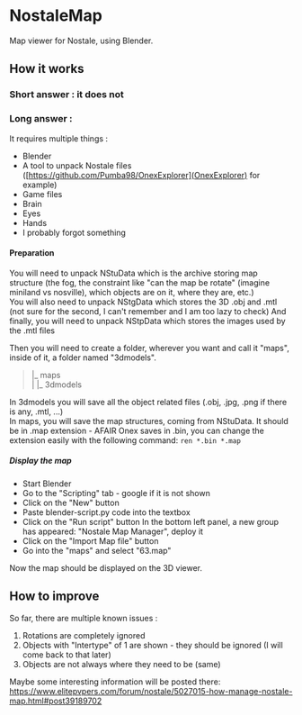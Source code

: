# NostaleMap

Map viewer for Nostale, using Blender.

## How it works
### Short answer : it does not
### Long answer :
It requires multiple things :
- Blender
- A tool to unpack Nostale files ([https://github.com/Pumba98/OnexExplorer](OnexExplorer) for example)
- Game files
- Brain
- Eyes
- Hands
- I probably forgot something


#### Preparation

You will need to unpack NStuData which is the archive storing map structure (the fog, the constraint like "can the map be rotate" (imagine miniland vs nosville), which objects are on it, where they are, etc.) \
You will also need to unpack NStgData which stores the 3D .obj and .mtl (not sure for the second, I can't remember and I am too lazy to check)
And finally, you will need to unpack NStpData which stores the images used by the .mtl files

Then you will need to create a folder, wherever you want and call it "maps", inside of it, a folder named "3dmodels".
> |_ maps \
> | |_ 3dmodels

In 3dmodels you will save all the object related files (.obj, .jpg, .png if there is any, .mtl, ...) \
In maps, you will save the map structures, coming from NStuData. It should be in .map extension - AFAIR Onex saves in .bin, you can change the extension easily with the following command: `ren *.bin *.map`

##### Display the map

- Start Blender
- Go to the "Scripting" tab - google if it is not shown
- Click on the "New" button
- Paste blender-script.py code into the textbox
- Click on the "Run script" button
In the bottom left panel, a new group has appeared: "Nostale Map Manager", deploy it
- Click on the "Import Map file" button
- Go into the "maps" and select "63.map"

Now the map should be displayed on the 3D viewer.

## How to improve
So far, there are multiple known issues :
1) Rotations are completely ignored
2) Objects with "Intertype" of 1 are shown - they should be ignored (I will come back to that later)
3) Objects are not always where they need to be (same)

Maybe some interesting information will be posted there: https://www.elitepvpers.com/forum/nostale/5027015-how-manage-nostale-map.html#post39189702
